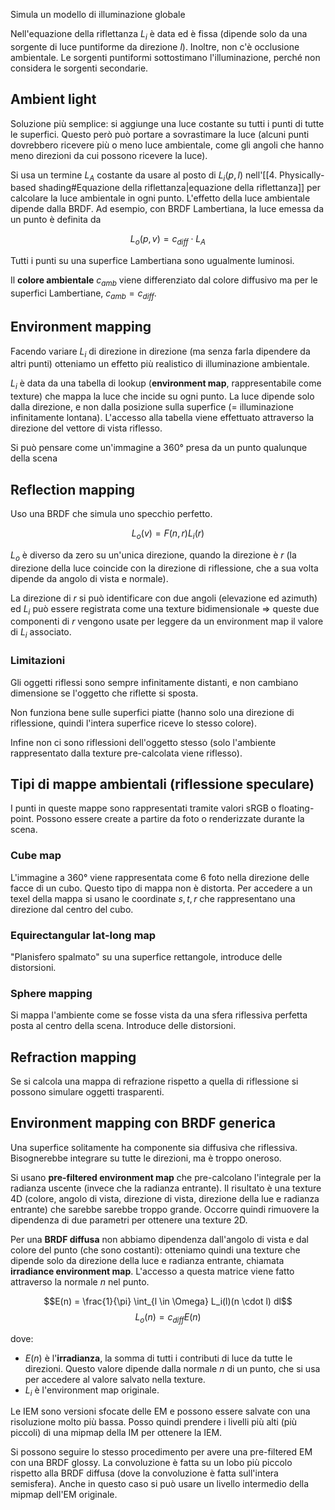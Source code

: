 Simula un modello di illuminazione globale

Nell'equazione della riflettanza $L_i$ è data ed è fissa (dipende solo da una sorgente di luce puntiforme da direzione $l$). Inoltre, non c'è occlusione ambientale.
Le sorgenti puntiformi sottostimano l'illuminazione, perché non considera le sorgenti secondarie.

## Ambient light

Soluzione più semplice: si aggiunge una luce costante su tutti i punti di tutte le superfici. Questo però può portare a sovrastimare la luce (alcuni punti dovrebbero ricevere più o meno luce ambientale, come gli angoli che hanno meno direzioni da cui possono ricevere la luce).

Si usa un termine $L_A$ costante da usare al posto di $L_i(p, l)$ nell'[[4. Physically-based shading#Equazione della riflettanza|equazione della riflettanza]] per calcolare la luce ambientale in ogni punto. 
L'effetto della luce ambientale dipende dalla BRDF. Ad esempio, con BRDF Lambertiana, la luce emessa da un punto è definita da 

$$L_o(p,v) = c_{diff} \cdot L_A$$

Tutti i punti su una superfice Lambertiana sono ugualmente luminosi.

Il **colore ambientale** $c_{amb}$ viene differenziato dal colore diffusivo ma per le superfici Lambertiane, $c_{amb} = c_{diff}$.

## Environment mapping

Facendo variare $L_i$ di direzione in direzione (ma senza farla dipendere da altri punti) otteniamo un effetto più realistico di illuminazione ambientale. 

$L_i$ è data da una tabella di lookup (**environment map**, rappresentabile come texture) che mappa la luce che incide su ogni punto. La luce dipende solo dalla direzione, e non dalla posizione sulla superfice (= illuminazione infinitamente lontana). L'accesso alla tabella viene effettuato attraverso la direzione del vettore di vista riflesso.

Si può pensare come un'immagine a 360° presa da un punto qualunque della scena

## Reflection mapping

Uso una BRDF che simula uno specchio perfetto.

$$L_o(v) = F(n, r) L_i(r)$$

$L_o$ è diverso da zero su un'unica direzione, quando la direzione è $r$ (la direzione della luce coincide con la direzione di riflessione, che a sua volta dipende da angolo di vista e normale).

La direzione di $r$ si può identificare con due angoli (elevazione ed azimuth) ed $L_i$ può essere registrata come una texture bidimensionale $\Rightarrow$ queste due componenti di $r$ vengono usate per leggere da un environment map il valore di $L_i$ associato.

### Limitazioni

Gli oggetti riflessi sono sempre infinitamente distanti, e non cambiano dimensione se l'oggetto che riflette si sposta.

Non funziona bene sulle superfici piatte (hanno solo una direzione di riflessione, quindi l'intera superfice riceve lo stesso colore).

Infine non ci sono riflessioni dell'oggetto stesso (solo l'ambiente rappresentato dalla texture pre-calcolata viene riflesso).

## Tipi di mappe ambientali (riflessione speculare)

I punti in queste mappe sono rappresentati tramite valori sRGB o floating-point. Possono essere create a partire da foto o renderizzate durante la scena.

### Cube map
L'immagine a 360° viene rappresentata come 6 foto nella direzione delle facce di un cubo. Questo tipo di mappa non è distorta. Per accedere a un texel della mappa si usano le coordinate $s,t,r$ che rappresentano una direzione dal centro del cubo.

### Equirectangular lat-long map
"Planisfero spalmato" su una superfice rettangole, introduce delle distorsioni.

### Sphere mapping
Si mappa l'ambiente come se fosse vista da una sfera riflessiva perfetta posta al centro della scena. Introduce delle distorsioni.

## Refraction mapping

Se si calcola una mappa di refrazione rispetto a quella di riflessione si possono simulare oggetti trasparenti.

## Environment mapping con BRDF generica

Una superfice solitamente ha componente sia diffusiva che riflessiva. Bisognerebbe integrare su tutte le direzioni, ma è troppo oneroso. 

Si usano **pre-filtered environment map** che pre-calcolano l'integrale per la radianza uscente (invece che la radianza entrante). Il risultato è una texture 4D (colore, angolo di vista, direzione di vista, direzione della lue e radianza entrante) che sarebbe sarebbe troppo grande.
Occorre quindi rimuovere la dipendenza di due parametri per ottenere una texture 2D.

Per una **BRDF diffusa** non abbiamo dipendenza dall'angolo di vista e dal colore del punto (che sono costanti): otteniamo quindi una texture che dipende solo da direzione della luce e radianza entrante, chiamata **irradiance environment map**. L'accesso a questa matrice viene fatto attraverso la normale $n$ nel punto.

$$E(n) = \frac{1}{\pi} \int_{l \in \Omega} L_i(l)(n \cdot l) dl$$
$$L_o(n) = c_{diff} E(n)$$

dove:
- $E(n)$ è l'**irradianza**, la somma di tutti i contributi di luce da tutte le direzioni. Questo valore dipende dalla normale $n$ di un punto, che si usa per accedere al valore salvato nella texture.
- $L_i$ è l'environment map originale.

Le IEM sono versioni sfocate delle EM e possono essere salvate con una risoluzione molto più bassa. Posso quindi prendere i livelli più alti (più piccoli) di una mipmap della IM per ottenere la IEM.

Si possono seguire lo stesso procedimento per avere una pre-filtered EM con una BRDF glossy. La convoluzione è fatta su un lobo più piccolo rispetto alla BRDF diffusa (dove la convoluzione è fatta sull'intera semisfera). Anche in questo caso si può usare un livello intermedio della mipmap dell'EM originale.